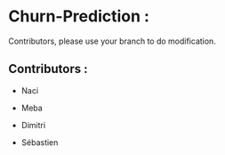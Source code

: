 # Churn-Prediction :

Contributors, please use your branch to do modification.

## Contributors :

- Naci

- Meba

- Dimitri

- Sébastien